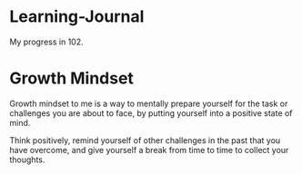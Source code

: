 # Learning-Journal
My progress in 102.
# Growth Mindset
Growth mindset to me is a way to mentally prepare yourself for the task or challenges you are about to face, by putting yourself into a positive state of mind.

Think positively, remind yourself of other challenges in the past that you have overcome, and
 give yourself a break from time to time to collect your thoughts.
